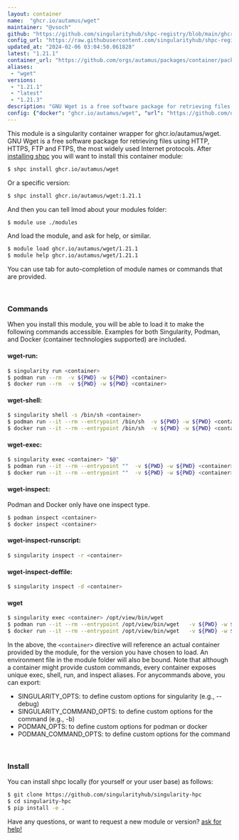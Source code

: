 ```yaml
---
layout: container
name:  "ghcr.io/autamus/wget"
maintainer: "@vsoch"
github: "https://github.com/singularityhub/shpc-registry/blob/main/ghcr.io/autamus/wget/container.yaml"
config_url: "https://raw.githubusercontent.com/singularityhub/shpc-registry/main/ghcr.io/autamus/wget/container.yaml"
updated_at: "2024-02-06 03:04:50.061828"
latest: "1.21.1"
container_url: "https://github.com/orgs/autamus/packages/container/package/wget"
aliases:
 - "wget"
versions:
 - "1.21.1"
 - "latest"
 - "1.21.3"
description: "GNU Wget is a free software package for retrieving files using HTTP, HTTPS, FTP and FTPS, the most widely used Internet protocols."
config: {"docker": "ghcr.io/autamus/wget", "url": "https://github.com/orgs/autamus/packages/container/package/wget", "maintainer": "@vsoch", "description": "GNU Wget is a free software package for retrieving files using HTTP, HTTPS, FTP and FTPS, the most widely used Internet protocols.", "latest": {"1.21.1": "sha256:778b79c5811f523a69def3bd433a7ee2a5b37102a174be5e323c9003a587121c"}, "tags": {"1.21.1": "sha256:778b79c5811f523a69def3bd433a7ee2a5b37102a174be5e323c9003a587121c", "latest": "sha256:74bf7874ac7cc2de5cc6485ff56e4d228a2591ce4ac15c7ef4d72fccee587534", "1.21.3": "sha256:74bf7874ac7cc2de5cc6485ff56e4d228a2591ce4ac15c7ef4d72fccee587534"}, "aliases": {"wget": "/opt/view/bin/wget"}}
---
```


This module is a singularity container wrapper for ghcr.io/autamus/wget.
GNU Wget is a free software package for retrieving files using HTTP, HTTPS, FTP and FTPS, the most widely used Internet protocols.
After [installing shpc](#install) you will want to install this container module:


```bash
$ shpc install ghcr.io/autamus/wget
```

Or a specific version:

```bash
$ shpc install ghcr.io/autamus/wget:1.21.1
```

And then you can tell lmod about your modules folder:

```bash
$ module use ./modules
```

And load the module, and ask for help, or similar.

```bash
$ module load ghcr.io/autamus/wget/1.21.1
$ module help ghcr.io/autamus/wget/1.21.1
```

You can use tab for auto-completion of module names or commands that are provided.

<br>

### Commands

When you install this module, you will be able to load it to make the following commands accessible.
Examples for both Singularity, Podman, and Docker (container technologies supported) are included.

#### wget-run:

```bash
$ singularity run <container>
$ podman run --rm  -v ${PWD} -w ${PWD} <container>
$ docker run --rm  -v ${PWD} -w ${PWD} <container>
```

#### wget-shell:

```bash
$ singularity shell -s /bin/sh <container>
$ podman run --it --rm --entrypoint /bin/sh  -v ${PWD} -w ${PWD} <container>
$ docker run --it --rm --entrypoint /bin/sh  -v ${PWD} -w ${PWD} <container>
```

#### wget-exec:

```bash
$ singularity exec <container> "$@"
$ podman run --it --rm --entrypoint ""  -v ${PWD} -w ${PWD} <container> "$@"
$ docker run --it --rm --entrypoint ""  -v ${PWD} -w ${PWD} <container> "$@"
```

#### wget-inspect:

Podman and Docker only have one inspect type.

```bash
$ podman inspect <container>
$ docker inspect <container>
```

#### wget-inspect-runscript:

```bash
$ singularity inspect -r <container>
```

#### wget-inspect-deffile:

```bash
$ singularity inspect -d <container>
```


#### wget

```bash
$ singularity exec <container> /opt/view/bin/wget
$ podman run --it --rm --entrypoint /opt/view/bin/wget   -v ${PWD} -w ${PWD} <container> -c " $@"
$ docker run --it --rm --entrypoint /opt/view/bin/wget   -v ${PWD} -w ${PWD} <container> -c " $@"
```



In the above, the `<container>` directive will reference an actual container provided
by the module, for the version you have chosen to load. An environment file in the
module folder will also be bound. Note that although a container
might provide custom commands, every container exposes unique exec, shell, run, and
inspect aliases. For anycommands above, you can export:

 - SINGULARITY_OPTS: to define custom options for singularity (e.g., --debug)
 - SINGULARITY_COMMAND_OPTS: to define custom options for the command (e.g., -b)
 - PODMAN_OPTS: to define custom options for podman or docker
 - PODMAN_COMMAND_OPTS: to define custom options for the command

<br>

### Install

You can install shpc locally (for yourself or your user base) as follows:

```bash
$ git clone https://github.com/singularityhub/singularity-hpc
$ cd singularity-hpc
$ pip install -e .
```

Have any questions, or want to request a new module or version? [ask for help!](https://github.com/singularityhub/singularity-hpc/issues)